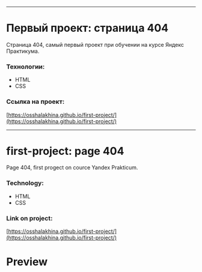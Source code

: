 __________
# Первый проект: страница 404

Страница 404, самый первый проект при обучении на курсе Яндекс Практикума.

### Технологии:

* HTML
* CSS

### Ссылка на проект: 

[https://osshalakhina.github.io/first-project/](https://osshalakhina.github.io/first-project/)
__________
# first-project: page 404

Page 404, first progect on cource Yandex Prakticum.

### Technology:

* HTML
* CSS

### Link on project: 

[https://osshalakhina.github.io/first-project/](https://osshalakhina.github.io/first-project/)

# Preview

[](./first-project/Project.png)

